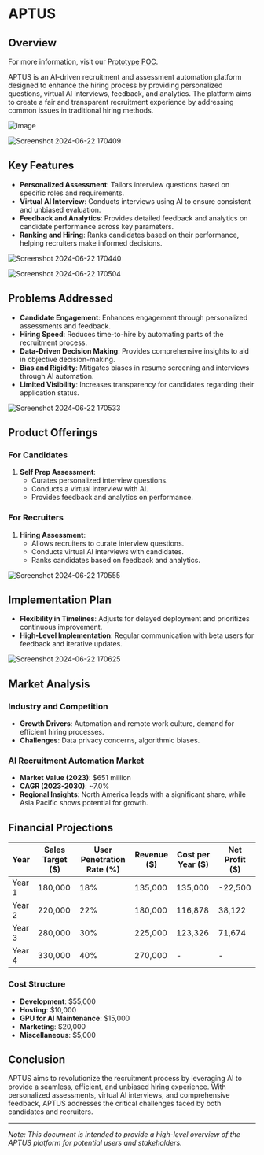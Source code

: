 # APTUS

## Overview
For more information, visit our [Prototype POC](https://youtu.be/CAHjdSgKo1Y).

APTUS is an AI-driven recruitment and assessment automation platform designed to enhance the hiring process by providing personalized questions, virtual AI interviews, feedback, and analytics. The platform aims to create a fair and transparent recruitment experience by addressing common issues in traditional hiring methods.

![image](https://github.com/sumionochi/Assessment.AI/assets/89721628/64ddc9e6-fe28-40dd-be6d-33f4f264eead)

![Screenshot 2024-06-22 170409](https://github.com/sumionochi/Assessment.AI/assets/89721628/0619a6a2-7859-4e0e-a46e-95e49e60a4b7)

## Key Features

- **Personalized Assessment**: Tailors interview questions based on specific roles and requirements.
- **Virtual AI Interview**: Conducts interviews using AI to ensure consistent and unbiased evaluation.
- **Feedback and Analytics**: Provides detailed feedback and analytics on candidate performance across key parameters.
- **Ranking and Hiring**: Ranks candidates based on their performance, helping recruiters make informed decisions.

![Screenshot 2024-06-22 170440](https://github.com/sumionochi/Assessment.AI/assets/89721628/a405e16f-6173-41d9-9e40-aabd83d78c9b)

![Screenshot 2024-06-22 170504](https://github.com/sumionochi/Assessment.AI/assets/89721628/a25b846e-b033-4e74-ad07-a5a8a6f2fc88)

## Problems Addressed

- **Candidate Engagement**: Enhances engagement through personalized assessments and feedback.
- **Hiring Speed**: Reduces time-to-hire by automating parts of the recruitment process.
- **Data-Driven Decision Making**: Provides comprehensive insights to aid in objective decision-making.
- **Bias and Rigidity**: Mitigates biases in resume screening and interviews through AI automation.
- **Limited Visibility**: Increases transparency for candidates regarding their application status.

![Screenshot 2024-06-22 170533](https://github.com/sumionochi/Assessment.AI/assets/89721628/8fa39f5d-c681-4e8d-852e-50d598ad0b6c)

## Product Offerings

### For Candidates
1. **Self Prep Assessment**:
   - Curates personalized interview questions.
   - Conducts a virtual interview with AI.
   - Provides feedback and analytics on performance.

### For Recruiters
1. **Hiring Assessment**:
   - Allows recruiters to curate interview questions.
   - Conducts virtual AI interviews with candidates.
   - Ranks candidates based on feedback and analytics.

![Screenshot 2024-06-22 170555](https://github.com/sumionochi/Assessment.AI/assets/89721628/46872d7c-f458-43d6-bd7b-1e7a7a40d4e8)

## Implementation Plan

- **Flexibility in Timelines**: Adjusts for delayed deployment and prioritizes continuous improvement.
- **High-Level Implementation**: Regular communication with beta users for feedback and iterative updates.

![Screenshot 2024-06-22 170625](https://github.com/sumionochi/Assessment.AI/assets/89721628/fa205dae-6939-40e2-8aa2-07b9621d2a65)

## Market Analysis

### Industry and Competition
- **Growth Drivers**: Automation and remote work culture, demand for efficient hiring processes.
- **Challenges**: Data privacy concerns, algorithmic biases.

### AI Recruitment Automation Market
- **Market Value (2023)**: $651 million
- **CAGR (2023-2030)**: ~7.0%
- **Regional Insights**: North America leads with a significant share, while Asia Pacific shows potential for growth.

## Financial Projections

| Year  | Sales Target ($) | User Penetration Rate (%) | Revenue ($) | Cost per Year ($) | Net Profit ($) |
|-------|-------------------|---------------------------|-------------|-------------------|----------------|
| Year 1| 180,000           | 18%                       | 135,000     | 135,000           | -22,500        |
| Year 2| 220,000           | 22%                       | 180,000     | 116,878           | 38,122         |
| Year 3| 280,000           | 30%                       | 225,000     | 123,326           | 71,674         |
| Year 4| 330,000           | 40%                       | 270,000     | -                 | -              |

### Cost Structure
- **Development**: $55,000
- **Hosting**: $10,000
- **GPU for AI Maintenance**: $15,000
- **Marketing**: $20,000
- **Miscellaneous**: $5,000

## Conclusion

APTUS aims to revolutionize the recruitment process by leveraging AI to provide a seamless, efficient, and unbiased hiring experience. With personalized assessments, virtual AI interviews, and comprehensive feedback, APTUS addresses the critical challenges faced by both candidates and recruiters.

---

*Note: This document is intended to provide a high-level overview of the APTUS platform for potential users and stakeholders.*
